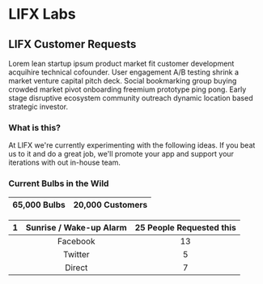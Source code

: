 # LIFX Labs 
## LIFX Customer Requests

Lorem lean startup ipsum product market fit customer development acquihire technical cofounder. User engagement A/B testing shrink a market venture capital pitch deck. Social bookmarking group buying crowded market pivot onboarding freemium prototype ping pong. Early stage disruptive ecosystem community outreach dynamic location based strategic investor. 

### What is this?

At LIFX we're currently experimenting with the following ideas. If you beat us to it and do a great job, we'll promote your app and support your iterations with out in-house team.

### Current Bulbs in the Wild

| 65,000 Bulbs | 20,000 Customers |
|:------------:|:----------------:|



| 1 | Sunrise / Wake-up Alarm | 25 People Requested this |
|:-:|:-----------------------:|:------------------------:|
|| Facebook | 13 |
|| Twitter | 5 |
|| Direct | 7 |